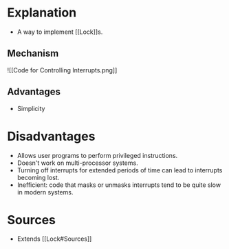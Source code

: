 # Explanation
- A way to implement [[Lock]]s.

## Mechanism
![[Code for Controlling Interrupts.png]]

## Advantages
- Simplicity

# Disadvantages
- Allows user programs to perform privileged instructions.
- Doesn't work on multi-processor systems.
- Turning off interrupts for extended periods of time can lead to interrupts becoming lost.
- Inefficient: code that masks or unmasks interrupts tend to be quite slow in modern systems.

# Sources
- Extends [[Lock#Sources]]